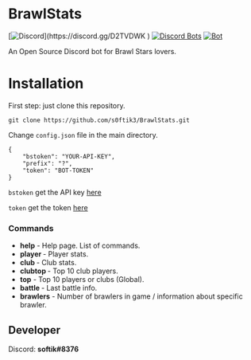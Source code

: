 # BrawlStats

[![Discord](https://discordapp.com/api/guilds/718067621412732959/widget.png?)](https://discord.gg/D2TVDWK )
[![Discord Bots](https://discordbots.org/api/widget/lib/417345362496585728.svg?noavatar=true)](#)
[![Bot](https://img.shields.io/badge/DiscordBot-Yes-green.svg)](#)

An Open Source Discord bot for Brawl Stars lovers.

# Installation

First step: just clone this repository.
```
git clone https://github.com/s0ftik3/BrawlStats.git
```

Change `config.json` file in the main directory.

```
{
    "bstoken": "YOUR-API-KEY",
    "prefix": "?",
    "token": "BOT-TOKEN"
}
```

`bstoken` get the API key [here](https://developer.brawlstars.com)

`token` get the token [here](https://discord.com/developers)





### Commands

* **help** - Help page. List of commands.
* **player <tag>** - Player stats.
* **club <tag>** - Club stats.
* **clubtop <tag>** - Top 10 club players.
* **top** - Top 10 players or clubs (Global).
* **battle <tag>** - Last battle info.
* **brawlers** - Number of brawlers in game / information about specific brawler.

Developer
----

Discord: **softik#8376**
